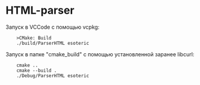 # HTML-parser

Запуск в VCCode с помощью vcpkg:
```
    >CMake: Build
    ./build/ParserHTML esoteric
```

Запуск в папке "cmake_build" с помощью установленной заранее libcurl:
```
    cmake ..
    cmake --build .
    ./Debug/ParserHTML esoteric
```